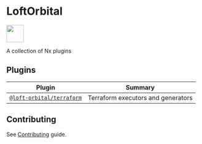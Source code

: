 # LoftOrbital

<a alt="Nx logo" href="https://nx.dev" target="_blank" rel="noreferrer"><img src="https://raw.githubusercontent.com/nrwl/nx/master/images/nx-logo.png" width="45"></a>

A collection of Nx plugins

## Plugins

| Plugin | Summary |
| - | - |
| [`@loft-orbital/terraform`](https://github.com/loft-orbital/nx-plugins/tree/main/packages/terraform) | Terraform executors and generators |

## Contributing

See [Contributing](CONTRIBUTING.md) guide.
